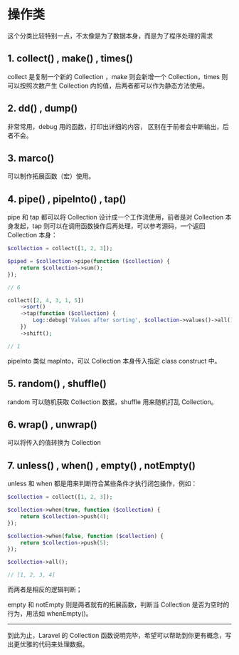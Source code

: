 # 操作类

这个分类比较特别一点，不太像是为了数据本身，而是为了程序处理的需求

## 1. collect() , make() , times()

collect 是复制一个新的 Collection ，make 则会新增一个 Collection，times 则可以按照次数产生 Collection 内的值，后两者都可以作为静态方法使用。

## 2. dd() , dump()

非常常用，debug 用的函数，打印出详细的内容， 区别在于前者会中断输出，后者不会。

## 3. marco()

可以制作拓展函数（宏）使用。

## 4. pipe() , pipeInto() , tap()

pipe 和 tap 都可以将 Collection 设计成一个工作流使用，前者是对 Collection 本身发起，tap 则可以在调用函数操作后再处理，可以参考源码，一个返回 Collection 本身：

```php
$collection = collect([1, 2, 3]);

$piped = $collection->pipe(function ($collection) {
    return $collection->sum();
});

// 6

collect([2, 4, 3, 1, 5])
    ->sort()
    ->tap(function ($collection) {
        Log::debug('Values after sorting', $collection->values()->all());
    })
    ->shift();

// 1
```

pipeInto 类似 mapInto，可以 Collection 本身传入指定 class construct 中。

## 5. random() , shuffle()

random 可以随机获取 Collection 数据，shuffle 用来随机打乱 Collection。

## 6. wrap() , unwrap()

可以将传入的值转换为 Collection

## 7. unless() , when() , empty() , notEmpty()

unless 和 when  都是用来判断符合某些条件才执行闭包操作，例如：

```php
$collection = collect([1, 2, 3]);

$collection->when(true, function ($collection) {
    return $collection->push(4);
});

$collection->when(false, function ($collection) {
    return $collection->push(5);
});

$collection->all();

// [1, 2, 3, 4]
```

而两者是相反的逻辑判断；

empty 和 notEmpty 则是两者就有的拓展函数，判断当 Collection 是否为空时的行为，用法如 whenEmpty()。

---

到此为止，Laravel 的 Collection 函数说明完毕，希望可以帮助到你更有概念，写出更优雅的代码来处理数据。
